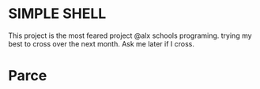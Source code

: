 <h1>SIMPLE SHELL</h1>
This project is the most feared project @alx schools programing.
trying my best to cross over the next month. Ask me later if I cross.
<h1>Parce</h1>
